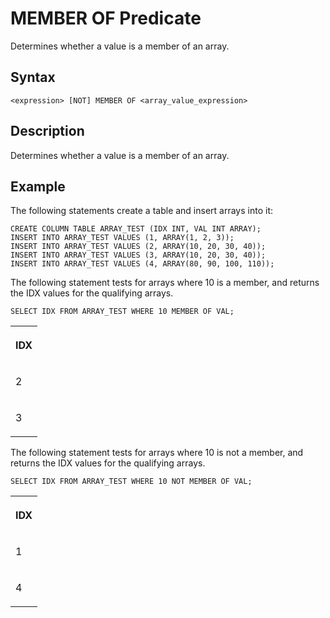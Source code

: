 <!-- loiof666b950e5d34f84bb5b6f125e7e85c4 -->

# MEMBER OF Predicate

Determines whether a value is a member of an array.



## Syntax

```
<expression> [NOT] MEMBER OF <array_value_expression>
```



## Description

Determines whether a value is a member of an array.



## Example

The following statements create a table and insert arrays into it:

```
CREATE COLUMN TABLE ARRAY_TEST (IDX INT, VAL INT ARRAY);
INSERT INTO ARRAY_TEST VALUES (1, ARRAY(1, 2, 3));
INSERT INTO ARRAY_TEST VALUES (2, ARRAY(10, 20, 30, 40));
INSERT INTO ARRAY_TEST VALUES (3, ARRAY(10, 20, 30, 40));
INSERT INTO ARRAY_TEST VALUES (4, ARRAY(80, 90, 100, 110));
```

The following statement tests for arrays where 10 is a member, and returns the IDX values for the qualifying arrays.

```
SELECT IDX FROM ARRAY_TEST WHERE 10 MEMBER OF VAL;
```


<table>
<tr>
<th valign="top">

IDX

</th>
</tr>
<tr>
<td valign="top">

2

</td>
</tr>
<tr>
<td valign="top">

3

</td>
</tr>
</table>

The following statement tests for arrays where 10 is not a member, and returns the IDX values for the qualifying arrays.

```
SELECT IDX FROM ARRAY_TEST WHERE 10 NOT MEMBER OF VAL;
```


<table>
<tr>
<th valign="top">

IDX

</th>
</tr>
<tr>
<td valign="top">

1

</td>
</tr>
<tr>
<td valign="top">

4

</td>
</tr>
</table>

